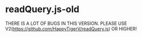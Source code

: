 # readQuery.js-old
THERE IS A LOT OF BUGS IN THIS VERSION. PLEASE USE V2(https://github.com/HappyTigerV/readQuery.js) OR HIGHER!
